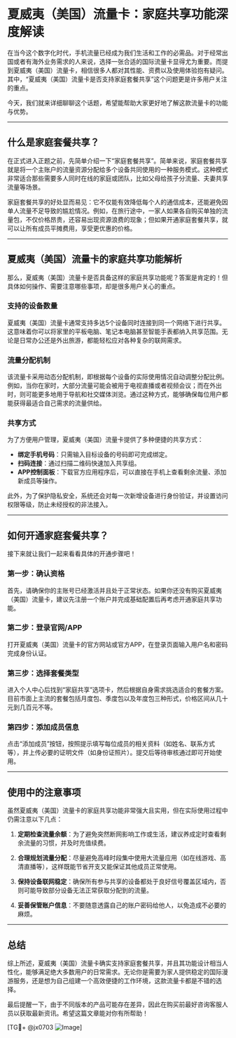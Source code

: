 # 夏威夷（美国）流量卡：家庭共享功能深度解读

在当今这个数字化时代，手机流量已经成为我们生活和工作的必需品。对于经常出国或者有海外业务需求的人来说，选择一张合适的国际流量卡显得尤为重要。而提到夏威夷（美国）流量卡，相信很多人都对其性能、资费以及使用体验抱有疑问。其中，“夏威夷（美国）流量卡是否支持家庭套餐共享”这个问题更是许多用户关注的重点。

今天，我们就来详细聊聊这个话题，希望能帮助大家更好地了解这款流量卡的功能与优势。

---

## 什么是家庭套餐共享？

在正式进入正题之前，先简单介绍一下“家庭套餐共享”。简单来说，家庭套餐共享就是将一个主账户的流量资源分配给多个设备共同使用的一种服务模式。这种模式非常适合那些需要多人同时在线的家庭或团队，比如父母给孩子分流量、夫妻共享流量等场景。

家庭套餐共享的好处显而易见：它不仅能有效降低每个人的通信成本，还能避免因单人流量不足导致的尴尬情况。例如，在旅行途中，一家人如果各自购买单独的流量包，不仅价格昂贵，还容易出现资源浪费的现象；但如果开通家庭套餐共享，就可以让所有成员平摊费用，享受更优惠的价格。

---

## 夏威夷（美国）流量卡的家庭共享功能解析

那么，夏威夷（美国）流量卡是否具备这样的家庭共享功能呢？答案是肯定的！但具体如何操作、需要注意哪些事项，却是很多用户关心的重点。

### 支持的设备数量
夏威夷（美国）流量卡通常支持多达5个设备同时连接到同一个网络下进行共享。这意味着你可以将家里的平板电脑、笔记本电脑甚至智能手表都纳入共享范围。无论是日常办公还是外出旅游，都能轻松应对各种复杂的联网需求。

### 流量分配机制
该流量卡采用动态分配机制，即根据每个设备的实际使用情况自动调整分配比例。例如，当你在家时，大部分流量可能会被用于电视直播或者视频会议；而在外出时，则可能更多地用于导航和社交媒体浏览。通过这种方式，能够确保每位用户都能获得最适合自己需求的流量供给。

### 共享方式
为了方便用户管理，夏威夷（美国）流量卡提供了多种便捷的共享方式：
- **绑定手机号码**：只需输入目标设备的号码即可完成绑定。
- **扫码连接**：通过扫描二维码快速加入共享组。
- **APP控制面板**：下载官方应用程序后，可以直接在手机上查看剩余流量、添加新成员等操作。

此外，为了保护隐私安全，系统还会对每一次新增设备进行身份验证，并设置访问权限等级，防止未经授权的非法接入。

---

## 如何开通家庭套餐共享？

接下来就让我们一起来看看具体的开通步骤吧！

### 第一步：确认资格
首先，请确保你的主账号已经激活并且处于正常状态。如果你还没有购买夏威夷（美国）流量卡，建议先注册一个账户并完成基础配置后再考虑开通家庭共享功能。

### 第二步：登录官网/APP
打开夏威夷（美国）流量卡的官方网站或官方APP，在登录页面输入用户名和密码完成身份认证。

### 第三步：选择套餐类型
进入个人中心后找到“家庭共享”选项卡，然后根据自身需求挑选适合的套餐方案。目前市面上主流的套餐包括月度包、季度包以及年度包三种形式，价格区间从几十元到几百元不等。

### 第四步：添加成员信息
点击“添加成员”按钮，按照提示填写每位成员的相关资料（如姓名、联系方式等），并上传必要的证明文件（如身份证照片）。提交后等待审核通过即可开始使用。

---

## 使用中的注意事项

虽然夏威夷（美国）流量卡的家庭共享功能非常强大且实用，但在实际使用过程中仍需注意以下几点：

1. **定期检查流量余额**：为了避免突然断网影响工作或生活，建议养成定时查看剩余流量的习惯，并及时充值续费。
   
2. **合理规划流量分配**：尽量避免高峰时段集中使用大流量应用（如在线游戏、高清直播等），这样既能节省开支又能保证其他成员正常使用。

3. **保持设备联网稳定**：确保所有参与共享的设备都处于良好信号覆盖区域内，否则可能导致部分设备无法正常获取分配到的流量。

4. **妥善保管账户信息**：不要随意透露自己的账户密码给他人，以免造成不必要的麻烦。

---

## 总结

综上所述，夏威夷（美国）流量卡确实支持家庭套餐共享，并且其功能设计相当人性化，能够满足绝大多数用户的日常需求。无论你是需要为家人提供稳定的国际漫游服务，还是想为自己组建一个高效便捷的工作环境，这款流量卡都是不错的选择。

最后提醒一下，由于不同版本的产品可能存在差异，因此在购买前最好咨询客服人员以获取最新资讯。希望这篇文章能对你有所帮助！

[TG💪+ @jx0703 ![Image](https://github.com/user-attachments/assets/dbca1d08-cadb-493c-b0ec-ad6f7a83f270)]